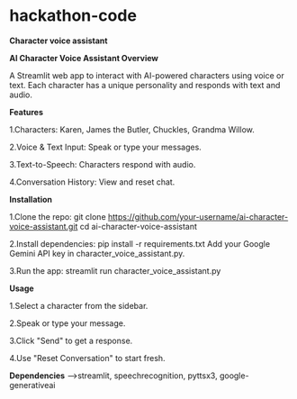 # hackathon-code
**Character voice assistant**

**AI Character Voice Assistant Overview**

A Streamlit web app to interact with AI-powered characters using voice or text. Each character has a unique personality and responds with text and audio.

**Features**

1.Characters: Karen, James the Butler, Chuckles, Grandma Willow.

2.Voice & Text Input: Speak or type your messages.

3.Text-to-Speech: Characters respond with audio.

4.Conversation History: View and reset chat.

**Installation**

1.Clone the repo:
git clone https://github.com/your-username/ai-character-voice-assistant.git
cd ai-character-voice-assistant

2.Install dependencies:
pip install -r requirements.txt
Add your Google Gemini API key in character_voice_assistant.py.

3.Run the app:
streamlit run character_voice_assistant.py

**Usage**

1.Select a character from the sidebar.

2.Speak or type your message.

3.Click "Send" to get a response.

4.Use "Reset Conversation" to start fresh.

**Dependencies**
-->streamlit, speechrecognition, pyttsx3, google-generativeai
